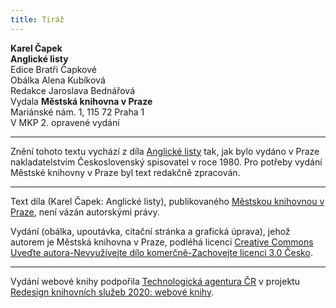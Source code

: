 ```yaml
---
title: Tiráž
---
```


**Karel Čapek**  
**Anglické listy**  
Edice Bratři Čapkové  
Obálka Alena Kubíková  
Redakce Jaroslava Bednářová  
Vydala **Městská knihovna v Praze**  
Mariánské nám. 1, 115 72 Praha 1  
V MKP 2. opravené vydání  
[^1]: Punch – tehdejší humoristický časopis. _Pozn. red._  
[^2]: Damara – pryskyřice z damaroně nebo jiných asijských stromů. _Pozn. red._  
[^3]: Svislý, kolmý; zde označení slohu z doby pozdní angl. gotiky. _Pozn. red._  
[^4]: Chrámová skladba, kantáta. _Pozn. red._  
[^5]: Eli, Eli, lama sabachtani! – parafráze posledních slov utrpení Ježíše Krista (Bože můj, proč jsi mě opustil!) _Pozn. red._  
[^6]: Wynds nebo closes (skot. dialekt) – úzké cesty k domkům ve starém Edinburghu. _Pozn. red._  
[^7]: Gleny – horské rokle, úžlabiny. _Pozn. red._  
[^8]: Terra hyberborea – podle starověké představy Země blaha. _Pozn. red._  
[^9]: Vyhlídkové otevřené autokary. _Pozn. red._  
[^10]: Z franc. clavecin – cembalo, starý klávesový hudební nástroj. _Pozn. red._  
[^11]: Smetanový vaječný krém. _Pozn. red._  
[^12]: Ostrovní. _Pozn. red._  
V MKP 1. elektronické vydání z 4. 10. 2022.

***

Znění tohoto textu vychází z díla [Anglické listy](https://search.mlp.cz/cz/titul/cestopisy/159909/) tak, jak bylo vydáno v Praze nakladatelstvím Československý spisovatel v roce 1980. Pro potřeby vydání Městské knihovny v Praze byl text redakčně zpracován.

***


Text díla (Karel Čapek: Anglické listy), publikovaného [Městskou knihovnou v Praze](https://www.mlp.cz/cz/), není vázán autorskými právy.


Vydání (obálka, upoutávka, citační stránka a grafická úprava), jehož autorem je Městská knihovna v Praze, podléhá licenci [Creative Commons Uveďte autora-Nevyužívejte dílo komerčně-Zachovejte licenci 3.0 Česko](https://creativecommons.org/licenses/by-nc-sa/3.0/cz/).

***

Vydání webové knihy podpořila [Technologická agentura ČR](https://www.tacr.cz/) v projektu [Redesign knihovních služeb 2020: webové knihy](https://starfos.tacr.cz/cs/project/TL04000391).